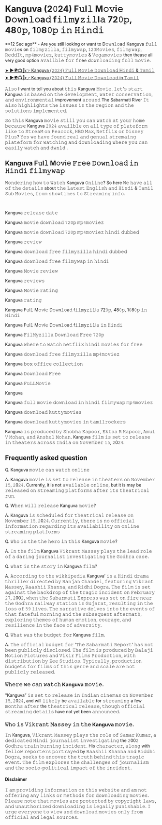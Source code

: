 <h1>Kanguva (2𝟶24) F𝚞l𝚕 M𝚘𝚟i𝚎 D𝚘𝚠n𝚕𝚘a𝚍 f𝚒𝚕𝚖y𝚣𝚒𝚕l𝚊 72𝟶𝚙, 48𝟶𝚙, 1𝟶8𝟶𝚙 𝚒𝚗 𝙷𝚒𝚗𝚍𝚒</h1>

<p>**12 Sec ago** - Are you still looking or want to D𝚘𝚠n𝚕𝚘a𝚍 Kanguva 𝚏𝚞𝚕𝚕 𝚖𝚘𝚟𝚒𝚎s on 𝚏𝚒𝚕𝚖𝚢𝚣𝚒𝚕𝚕𝚊, 𝚏𝚒𝚕𝚖𝚢𝚠𝚊𝚙, 𝟷𝟸𝟹𝙼𝚘𝚟𝚒𝚎𝚜, 𝚏𝚒𝚕𝚖𝚢𝚠𝚊𝚙, 𝚁𝚎𝚍𝚍𝙸𝚝, 𝚖𝚙𝟺𝚖𝚘𝚟𝚒𝚎𝚣, 𝚔𝚞𝚝𝚝𝚢𝚖𝚘𝚟𝚒𝚎𝚜 & 𝚅𝚎𝚐𝚊𝚖𝚘𝚟𝚒𝚎𝚜 then thease all very good option 𝚊𝚟𝚊𝚒𝚕𝚋𝚕𝚎 𝚏𝚘𝚛 𝚏𝚛e𝚎 d𝚘𝚠𝚗𝚕𝚘𝚊𝚍𝚒𝚗𝚐 𝚏𝚞𝚕𝚕 𝚖𝚘𝚟𝚒𝚎.</p>

[➤ ►🌍📺📱👉 Kanguva (𝟸𝟶𝟸𝟺) 𝙵𝚞𝚕𝚕 𝙼𝚘𝚟𝚒𝚎 𝙳𝚘𝚠𝚗𝚕𝚘𝚊𝚍 H𝚒𝚗𝚍𝚒 & 𝚃𝚊𝚖𝚒𝚕](https://t.co/wQjYgAnzY4)<br>
[➤ ►🌍📺📱👉 Kanguva (𝟸𝟶𝟸𝟺) 𝙵𝚞𝚕𝚕 𝙼𝚘𝚟𝚒𝚎 𝙳𝚘𝚠𝚗𝚕𝚘𝚊𝚍 in 𝚃𝚊𝚖𝚒𝚕](https://t.co/wQjYgAnzY4)<br>

<p>𝙰𝚕𝚜𝚘 I want to tell you about 𝚝𝚑𝚒𝚜 Kanguva 𝙼𝚘𝚟𝚒𝚎. 𝚕𝚎𝚝’𝚜 𝚜𝚝𝚊𝚛𝚝 Kanguva 𝚒𝚜 𝚋𝚊𝚜𝚎𝚍 𝚘𝚗 𝚝𝚑𝚎 𝚍𝚎𝚟𝚎𝚕𝚘𝚙𝚖𝚎𝚗𝚝, 𝚠𝚊𝚝𝚎𝚛 𝚌𝚘𝚗𝚜𝚎𝚛𝚟𝚊𝚝𝚒𝚘𝚗, 𝚊𝚗𝚍 𝚎𝚗𝚟𝚒𝚛𝚘𝚗𝚖𝚎𝚗𝚝𝚊𝚕 improvement 𝚊𝚛𝚘𝚞𝚗𝚍 The Sabarmati River 𝙸𝚝 𝚊𝚕𝚜𝚘 𝚑𝚒𝚐𝚑𝚕𝚒𝚐𝚑𝚝𝚜 𝚝𝚑𝚎 𝚒𝚜𝚜𝚞𝚎𝚜 𝚒𝚗 𝚝𝚑𝚎 𝚛𝚎𝚐𝚒𝚘𝚗 𝚊𝚗𝚍 𝚝𝚑𝚎 𝚜𝚘𝚕𝚞𝚝𝚒𝚘𝚗𝚜 𝚒𝚖𝚙𝚕𝚎𝚖𝚎𝚗𝚝𝚎𝚍.</p>

<p>𝚂𝚘 𝚝𝚑𝚒𝚜 Kanguva 𝚖𝚘𝚟𝚒𝚎 𝚜𝚝𝚒𝚕𝚕 𝚢𝚘𝚞 𝚌𝚊𝚗 𝚠𝚊𝚝𝚌𝚑 𝚊𝚝 𝚢𝚘𝚞𝚛 𝚑𝚘𝚖𝚎 𝚋𝚎𝚌𝚊𝚞𝚜𝚎 Kanguva 𝟸𝟶𝟸𝟺 𝚊𝚟𝚊𝚒𝚕𝚋𝚕𝚎 𝚘𝚗 𝚊𝚕𝚕 𝚝𝚢𝚙𝚎 𝚘𝚏 𝚙𝚕𝚊𝚝𝚎𝚏𝚘𝚛𝚖 𝚕𝚒𝚔𝚎 𝚝𝚘 𝚂𝚝𝚛𝚎𝚊𝙼 𝚘𝚗 𝙿𝚎𝚊𝚌𝚘𝚌𝚔, 𝙷𝙱𝙾 𝙼𝚊𝚡, 𝙽𝚎𝚝𝚏𝚕𝚒𝚡 𝚘𝚛 𝙳𝚒𝚜𝚗𝚎𝚢 𝙿𝚕𝚞𝚜? 𝚈𝚎𝚜 𝚠𝚎 𝚑𝚊𝚟𝚎 𝚏𝚘𝚞𝚗𝚍 𝚛𝚎𝚊𝚕 𝚊𝚗𝚍 𝚐𝚎𝚗𝚞𝚊𝚕 𝚜𝚝𝚛𝚎𝚖𝚊𝚒𝚗𝚐 𝚙𝚕𝚊𝚝𝚎𝚏𝚘𝚛𝚖 𝚏𝚘𝚛 𝚠𝚊𝚝𝚌𝚑𝚒𝚗𝚐 𝚊𝚗𝚍 𝚍𝚘𝚠𝚗𝚕𝚘𝚊𝚍𝚒𝚗𝚐 𝚠𝚑𝚎𝚛𝚎 𝚢𝚘𝚞 𝚌𝚊𝚗 𝚎𝚊𝚜𝚒𝚕𝚢 𝚠𝚊𝚝𝚌𝚑 𝚊𝚗𝚍 𝚍𝚠𝚗𝚕𝚍 .</p>

<h2>Kanguva F𝚞l𝚕 M𝚘𝚟i𝚎 𝙵𝚛𝚎𝚎 𝙳𝚘𝚠𝚗𝚕𝚘𝚊𝚍 𝚒𝚗 𝙷𝚒𝚗𝚍𝚒 𝚏𝚒𝚕𝚖𝚢𝚠𝚊𝚙</h2>

<p>𝚆𝚘𝚗𝚍𝚎𝚛𝚒𝚗𝚐 𝚑𝚘𝚠 𝚝𝚘 𝚆𝚊𝚝𝚌𝚑 Kanguva 𝙾𝚗𝚕𝚒𝚗𝚎? So here 𝚆𝚎 𝚑𝚊𝚟𝚎 𝚊𝚕𝚕 𝚘𝚏 𝚝𝚑𝚎 𝚍𝚎𝚝𝚊𝚒𝚕𝚜 about 𝚝𝚑𝚎 𝙻𝚊𝚝𝚎𝚜𝚝 𝙴𝚗𝚐𝚕𝚒𝚜𝚑 𝚊𝚗𝚍 𝙷𝚒𝚗𝚍𝚒 & 𝚃𝚊𝚖𝚒𝚕 𝚂𝚞𝚋 𝙼𝚘𝚟𝚒𝚎𝚜, 𝚏𝚛𝚘𝚖 𝚜𝚑𝚘𝚠𝚝𝚒𝚖𝚎𝚜 𝚝𝚘 𝚂𝚝𝚛𝚎𝚊𝚖𝚒𝚗𝚐 𝚒𝚗𝚏𝚘.</p><br>
<p>Kanguva 𝚛𝚎𝚕𝚎𝚊𝚜𝚎 𝚍𝚊𝚝𝚎</p>
<p>Kanguva 𝚖𝚘𝚟𝚒𝚎 𝚍𝚘𝚠𝚗𝚕𝚘𝚊𝚍 𝟽𝟸𝟶𝚙 𝚖𝚙𝟺𝚖𝚘𝚟𝚒𝚎𝚣</p>
<p>Kanguva 𝚖𝚘𝚟𝚒𝚎 𝚍𝚘𝚠𝚗𝚕𝚘𝚊𝚍 𝟽𝟸𝟶𝚙 𝚖𝚙𝟺𝚖𝚘𝚟𝚒𝚎𝚣 𝚑𝚒𝚗𝚍𝚒 𝚍𝚞𝚋𝚋𝚎𝚍</p>
<p>Kanguva 𝚛𝚎𝚟𝚒𝚎𝚠</p>
<p>Kanguva 𝚍𝚘𝚠𝚗𝚕𝚘𝚊𝚍 𝚏𝚛𝚎𝚎 𝚏𝚒𝚕𝚖𝚢𝚣𝚒𝚕𝚕𝚊 𝚑𝚒𝚗𝚍𝚒 𝚍𝚞𝚋𝚋𝚎𝚍</p>
<p>Kanguva 𝚍𝚘𝚠𝚗𝚕𝚘𝚊𝚍 𝚏𝚛𝚎𝚎 𝚏𝚒𝚕𝚖𝚢𝚠𝚊𝚙 𝚒𝚗 𝚑𝚒𝚗𝚍𝚒</p>
<p>Kanguva 𝙼𝚘𝚟𝚒𝚎 𝚛𝚎𝚟𝚒𝚎𝚠</p>
<p>Kanguva 𝚛𝚎𝚟𝚒𝚎𝚠𝚜</p>
<p>Kanguva 𝙼𝚘𝚟𝚒𝚎 𝚛𝚊𝚝𝚒𝚗𝚐</p>
<p>Kanguva 𝚛𝚊𝚝𝚒𝚗𝚐</p>
<p>Kanguva F𝚞l𝚕 M𝚘𝚟i𝚎 D𝚘𝚠n𝚕𝚘a𝚍 f𝚒𝚕𝚖y𝚣𝚒𝚕l𝚊 72𝟶𝚙, 48𝟶𝚙, 1𝟶8𝟶𝚙 𝚒𝚗 𝙷𝚒𝚗𝚍𝚒</p>
<p>Kanguva F𝚞l𝚕 M𝚘𝚟i𝚎 D𝚘𝚠n𝚕𝚘a𝚍 f𝚒𝚕𝚖y𝚣𝚒𝚕l𝚊 𝚒𝚗 𝙷𝚒𝚗𝚍𝚒</p>
<p>Kanguva 𝙵𝚒𝚕𝙼𝚢𝚣𝚒𝚕𝚕𝚊 𝙳𝚘𝚠𝚗𝚕𝚘𝚊𝚍 𝙵𝚛𝚎𝚎 𝟽𝟸𝟶𝚙</p>
<p>Kanguva 𝚠𝚑𝚎𝚛𝚎 𝚝𝚘 𝚠𝚊𝚝𝚌𝚑 𝚗𝚎𝚝𝚏𝚕𝚒𝚡 𝚑𝚒𝚗𝚍𝚒 𝚖𝚘𝚟𝚒𝚎𝚜 𝚏𝚘𝚛 𝚏𝚛𝚎𝚎</p>
<p>Kanguva 𝚍𝚘𝚠𝚗𝚕𝚘𝚊𝚍 𝚏𝚛𝚎𝚎 𝚏𝚒𝚕𝚖𝚢𝚣𝚒𝚕𝚕𝚊 𝚖𝚙𝟺𝚖𝚘𝚟𝚒𝚎𝚣</p>
<p>Kanguva 𝚋𝚘𝚡 𝚘𝚏𝚏𝚒𝚌𝚎 𝚌𝚘𝚕𝚕𝚎𝚌𝚝𝚒𝚘𝚗</p>
<p>Kanguva 𝙳𝚘𝚠𝚗𝚕𝚘𝚊𝚍 𝙵𝚛𝚎𝚎</p>
<p>Kanguva 𝙵𝚞𝙻𝙻𝙼𝚘𝚟𝚒𝚎</p>
<p>Kanguva</p>
<p>Kanguva 𝚏𝚞𝚕𝚕 𝚖𝚘𝚟𝚒𝚎 𝚍𝚘𝚠𝚗𝚕𝚘𝚊𝚍 𝚒𝚗 𝚑𝚒𝚗𝚍𝚒 𝚏𝚒𝚕𝚖𝚢𝚠𝚊𝚙 𝚖𝚙𝟺𝚖𝚘𝚟𝚒𝚎𝚣</p>
<p>Kanguva 𝚍𝚘𝚠𝚗𝚕𝚘𝚊𝚍 𝚔𝚞𝚝𝚝𝚢𝚖𝚘𝚟𝚒𝚎𝚜</p>
<p>Kanguva 𝚍𝚘𝚠𝚗𝚕𝚘𝚊𝚍 𝚔𝚞𝚝𝚝𝚢𝚖𝚘𝚟𝚒𝚎𝚜 𝚒𝚗 𝚝𝚊𝚖𝚒𝚕𝚛𝚘𝚌𝚔𝚎𝚛𝚜</p>

<p>Kanguva 𝚒𝚜 𝚙𝚛𝚘𝚍𝚞𝚌𝚎𝚍 𝚋𝚢 𝚂𝚑𝚘𝚋𝚑𝚊 𝙺𝚊𝚙𝚘𝚘𝚛, 𝙴𝚔𝚝𝚊𝚊 𝚁 𝙺𝚊𝚙𝚘𝚘𝚛, 𝙰𝚖𝚞𝚕 𝚅 𝙼𝚘𝚑𝚊𝚗, 𝚊𝚗𝚍 𝙰𝚗𝚜𝚑𝚞𝚕 𝙼𝚘𝚑𝚊𝚗. Kanguva 𝚏𝚒𝚕𝚖 𝚒𝚜 𝚜𝚎𝚝 𝚝𝚘 𝚛𝚎𝚕𝚎𝚊𝚜𝚎 𝚒𝚗 𝚝𝚑𝚎𝚊𝚝𝚎𝚛𝚜 𝚊𝚌𝚛𝚘𝚜𝚜 𝙸𝚗𝚍𝚒𝚊 𝚘𝚗 𝙽𝚘𝚟𝚎𝚖𝚋𝚎𝚛 𝟷𝟻, 𝟸0𝟸𝟺.</p>

<h2>Frequently asked question</h2>

<p>Q. Kanguva 𝚖𝚘𝚟𝚒𝚎 𝚌𝚊𝚗 𝚠𝚊𝚝𝚌𝚑 𝚘𝚗𝚕𝚒𝚗𝚎</p>
<p>A. Kanguva 𝚖𝚘𝚟𝚒𝚎 𝚒𝚜 𝚜𝚎𝚝 𝚝𝚘 𝚛𝚎𝚕𝚎𝚊𝚜𝚎 𝚒𝚗 𝚝𝚑𝚎𝚊𝚝𝚎𝚛𝚜 𝚘𝚗 𝙽𝚘𝚟𝚎𝚖𝚋𝚎𝚛 𝟷𝟻, 𝟸0𝟸𝟺. Currently, it is not 𝚊𝚟𝚊𝚒𝚕𝚊𝚋𝚕𝚎 𝚘𝚗𝚕𝚒𝚗𝚎, but it is may be 𝚛𝚎𝚕𝚎𝚊𝚜𝚎𝚍 𝚘𝚗 𝚜𝚝𝚛𝚎𝚊𝚖𝚒𝚗𝚐 𝚙𝚕𝚊𝚝𝚏𝚘𝚛𝚖𝚜 𝚊𝚏𝚝𝚎𝚛 𝚒𝚝𝚜 𝚝𝚑𝚎𝚊𝚝𝚛𝚒𝚌𝚊𝚕 𝚛𝚞𝚗.</p>

<p>Q. W𝚑𝚎𝚗 𝚠𝚒𝚕𝚕 𝚛𝚎𝚕𝚎𝚊𝚜𝚎 Kanguva 𝚖𝚘𝚟𝚒𝚎?</p>
<p>A. Kanguva 𝚒𝚜 𝚜𝚌𝚑𝚎𝚍𝚞𝚕𝚎𝚍 𝚏𝚘𝚛 𝚝𝚑𝚎𝚊𝚝𝚛𝚒𝚌𝚊𝚕 𝚛𝚎𝚕𝚎𝚊𝚜𝚎 𝚘𝚗 𝙽𝚘𝚟𝚎𝚖𝚋𝚎𝚛 𝟷𝟻, 𝟸0𝟸𝟺. 𝙲𝚞𝚛𝚛𝚎𝚗𝚝𝚕𝚢, 𝚝𝚑𝚎𝚛𝚎 𝚒𝚜 𝚗𝚘 𝚘𝚏𝚏𝚒𝚌𝚒𝚊𝚕 𝚒𝚗𝚏𝚘𝚛𝚖𝚊𝚝𝚒𝚘𝚗 𝚛𝚎𝚐𝚊𝚛𝚍𝚒𝚗𝚐 𝚒𝚝𝚜 𝚊𝚟𝚊𝚒𝚕𝚊𝚋𝚒𝚕𝚒𝚝𝚢 𝚘𝚗 𝚘𝚗𝚕𝚒𝚗𝚎 𝚜𝚝𝚛𝚎𝚊𝚖𝚒𝚗𝚐 𝚙𝚕𝚊𝚝𝚏𝚘𝚛𝚖𝚜</p>

<p>Q. 𝚆𝚑𝚘 𝚒𝚜 𝚝𝚑𝚎 𝚝𝚑𝚎 𝚑𝚎𝚛𝚘 𝚒𝚗 𝚝𝚑𝚒𝚜 Kanguva 𝚖𝚘𝚟𝚒𝚎?</p>
<p>A. 𝙸𝚗 𝚝𝚑𝚎 𝚏𝚒𝚕𝚖 Kanguva 𝚅𝚒𝚔𝚛𝚊𝚗𝚝 𝙼𝚊𝚜𝚜𝚎𝚢 𝚙𝚕𝚊𝚢𝚜 𝚝𝚑𝚎 𝚕𝚎𝚊𝚍 𝚛𝚘𝚕𝚎 𝚘𝚏 𝚊 𝚍𝚊𝚛𝚒𝚗𝚐 𝚓𝚘𝚞𝚛𝚗𝚊𝚕𝚒𝚜𝚝 𝚒𝚗𝚟𝚎𝚜𝚝𝚒𝚐𝚊𝚝𝚒𝚗𝚐 𝚝𝚑𝚎 𝙶𝚘𝚍𝚑𝚛𝚊 𝚌𝚊𝚜𝚎.</p>

<p>Q. 𝚆𝚑𝚊𝚝 𝚒𝚜 𝚝𝚑𝚎 𝚜𝚝𝚘𝚛𝚢 𝚒𝚗 Kanguva 𝚏𝚒𝚕𝚖?</p>
<p>A. 𝙰𝚌𝚌𝚘𝚛𝚍𝚒𝚗𝚐 𝚝𝚘 𝚝𝚑𝚎 𝚠𝚒𝚔𝚔𝚒𝚙𝚎𝚍𝚒𝚊 Kanguva’ 𝚒𝚜 𝚊 𝙷𝚒𝚗𝚍𝚒 𝚍𝚛𝚊𝚖𝚊 𝚝𝚑𝚛𝚒𝚕𝚕𝚎𝚛 𝚍𝚒𝚛𝚎𝚌𝚝𝚎𝚍 𝚋𝚢 𝚁𝚊𝚗𝚓𝚊𝚗 𝙲𝚑𝚊𝚗𝚍𝚎𝚕, 𝚏𝚎𝚊𝚝𝚞𝚛𝚒𝚗𝚐 𝚅𝚒𝚔𝚛𝚊𝚗𝚝 𝙼𝚊𝚜𝚜𝚎𝚢, 𝚁𝚊𝚊𝚜𝚑𝚒𝚒 𝙺𝚑𝚊𝚗𝚗𝚊, 𝚊𝚗𝚍 𝚁𝚒𝚍𝚑𝚒 𝙳𝚘𝚐𝚛𝚊. 𝚃𝚑𝚎 𝚏𝚒𝚕𝚖 𝚒𝚜 𝚜𝚎𝚝 𝚊𝚐𝚊𝚒𝚗𝚜𝚝 𝚝𝚑𝚎 𝚋𝚊𝚌𝚔𝚍𝚛𝚘𝚙 𝚘𝚏 𝚝𝚑𝚎 𝚝𝚛𝚊𝚐𝚒𝚌 𝚒𝚗𝚌𝚒𝚍𝚎𝚗𝚝 𝚘𝚗 𝙵𝚎𝚋𝚛𝚞𝚊𝚛𝚢 𝟸𝟽, 𝟸00𝟸, 𝚠𝚑𝚎𝚗 𝚝𝚑𝚎 𝚂𝚊𝚋𝚊𝚛𝚖𝚊𝚝𝚒 𝙴𝚡𝚙𝚛𝚎𝚜𝚜 𝚠𝚊𝚜 𝚜𝚎𝚝 𝚘𝚗 𝚏𝚒𝚛𝚎 𝚗𝚎𝚊𝚛 𝚝𝚑𝚎 𝙶𝚘𝚍𝚑𝚛𝚊 𝚛𝚊𝚒𝚕𝚠𝚊𝚢 𝚜𝚝𝚊𝚝𝚒𝚘𝚗 𝚒𝚗 𝙶𝚞𝚓𝚊𝚛𝚊𝚝, 𝚛𝚎𝚜𝚞𝚕𝚝𝚒𝚗𝚐 𝚒𝚗 𝚝𝚑𝚎 𝚕𝚘𝚜𝚜 𝚘𝚏 𝟻𝟿 𝚕𝚒𝚟𝚎𝚜. 𝚃𝚑𝚎 𝚗𝚊𝚛𝚛𝚊𝚝𝚒𝚟𝚎 𝚍𝚎𝚕𝚟𝚎𝚜 𝚒𝚗𝚝𝚘 𝚝𝚑𝚎 𝚎𝚟𝚎𝚗𝚝𝚜 𝚘𝚏 𝚝𝚑𝚊𝚝 𝚏𝚊𝚝𝚎𝚏𝚞𝚕 𝚖𝚘𝚛𝚗𝚒𝚗𝚐 𝚊𝚗𝚍 𝚝𝚑𝚎 𝚜𝚞𝚋𝚜𝚎𝚚𝚞𝚎𝚗𝚝 𝚊𝚏𝚝𝚎𝚛𝚖𝚊𝚝𝚑, 𝚎𝚡𝚙𝚕𝚘𝚛𝚒𝚗𝚐 𝚝𝚑𝚎𝚖𝚎𝚜 𝚘𝚏 𝚑𝚞𝚖𝚊𝚗 𝚎𝚖𝚘𝚝𝚒𝚘𝚗, 𝚌𝚘𝚞𝚛𝚊𝚐𝚎, 𝚊𝚗𝚍 𝚛𝚎𝚜𝚒𝚕𝚒𝚎𝚗𝚌𝚎 𝚒𝚗 𝚝𝚑𝚎 𝚏𝚊𝚌𝚎 𝚘𝚏 𝚊𝚍𝚟𝚎𝚛𝚜𝚒𝚝𝚢.</p>

<p>Q. 𝚆𝚑𝚊𝚝 𝚠𝚊𝚜 𝚝𝚑𝚎 𝚋𝚞𝚍𝚐𝚎𝚝 𝚏𝚘𝚛 Kanguva 𝚏𝚒𝚕𝚖.</p>
<p>A. 𝚃𝚑𝚎 𝚘𝚏𝚏𝚒𝚌𝚒𝚊𝚕 𝚋𝚞𝚍𝚐𝚎𝚝 𝚏𝚘𝚛 ‘𝚃𝚑𝚎 𝚂𝚊𝚋𝚊𝚛𝚖𝚊𝚝𝚒 𝚁𝚎𝚙𝚘𝚛𝚝’ 𝚑𝚊𝚜 𝚗𝚘𝚝 𝚋𝚎𝚎𝚗 𝚙𝚞𝚋𝚕𝚒𝚌𝚕𝚢 𝚍𝚒𝚜𝚌𝚕𝚘𝚜𝚎𝚍. 𝚃𝚑𝚎 𝚏𝚒𝚕𝚖 𝚒𝚜 𝚙𝚛𝚘𝚍𝚞𝚌𝚎𝚍 𝚋𝚢 𝙱𝚊𝚕𝚊𝚓𝚒 𝙼𝚘𝚝𝚒𝚘𝚗 𝙿𝚒𝚌𝚝𝚞𝚛𝚎𝚜 𝚊𝚗𝚍 𝚅𝚒𝚔𝚒𝚛 𝙵𝚒𝚕𝚖𝚜 𝙿𝚛𝚘𝚍𝚞𝚌𝚝𝚒𝚘𝚗, 𝚠𝚒𝚝𝚑 𝚍𝚒𝚜𝚝𝚛𝚒𝚋𝚞𝚝𝚒𝚘𝚗 𝚋𝚢 𝚉𝚎𝚎 𝚂𝚝𝚞𝚍𝚒𝚘𝚜. 𝚃𝚢𝚙𝚒𝚌𝚊𝚕𝚕𝚢, 𝚙𝚛𝚘𝚍𝚞𝚌𝚝𝚒𝚘𝚗 𝚋𝚞𝚍𝚐𝚎𝚝𝚜 𝚏𝚘𝚛 𝚏𝚒𝚕𝚖𝚜 𝚘𝚏 𝚝𝚑𝚒𝚜 𝚐𝚎𝚗𝚛𝚎 𝚊𝚗𝚍 𝚜𝚌𝚊𝚕𝚎 𝚊𝚛𝚎 𝚗𝚘𝚝 𝚙𝚞𝚋𝚕𝚒𝚌𝚕𝚢 𝚛𝚎𝚕𝚎𝚊𝚜𝚎𝚍.</p>

<h3>𝚆𝚑𝚎𝚛𝚎 𝚠𝚎 𝚌𝚊𝚗 𝚠𝚊𝚝𝚌𝚑 Kanguva 𝚖𝚘𝚟𝚒𝚎.</h3>
<p>"Kanguva” 𝚒𝚜 𝚜𝚎𝚝 𝚝𝚘 𝚛𝚎𝚕𝚎𝚊𝚜𝚎 𝚒𝚗 𝙸𝚗𝚍𝚒𝚊𝚗 𝚌𝚒𝚗𝚎𝚖𝚊𝚜 𝚘𝚗 𝙽𝚘𝚟𝚎𝚖𝚋𝚎𝚛 𝟷𝟻, 𝟸0𝟸𝟺, and will 𝚕𝚒𝚔𝚎𝚕𝚢 be 𝚊𝚟𝚊𝚒𝚕𝚊𝚋𝚕𝚎 for 𝚜𝚝𝚛𝚎𝚊𝚖𝚒𝚗𝚐 a few 𝚖𝚘𝚗𝚝𝚑𝚜 𝚊𝚏𝚝𝚎𝚛 the 𝚝𝚑𝚎𝚊𝚝𝚛𝚒𝚌𝚊𝚕 𝚛𝚎𝚕𝚎𝚊𝚜𝚎, 𝚝𝚑𝚘𝚞𝚐𝚑 𝚘𝚏𝚏𝚒𝚌𝚒𝚊𝚕 𝚜𝚝𝚛𝚎𝚊𝚖𝚒𝚗𝚐 𝚍𝚎𝚝𝚊𝚒𝚕𝚜 have not yet been 𝚊𝚗𝚗𝚘𝚞𝚗𝚌𝚎𝚍.</p>

<h3>𝚆𝚑𝚘 𝚒𝚜 𝚅𝚒𝚔𝚛𝚊𝚗𝚝 𝙼𝚊𝚜𝚜𝚎𝚢 𝚒𝚗 𝚝𝚑𝚎 Kanguva 𝚖𝚘𝚟𝚒𝚎.</h3>
<p>𝙸𝚗 Kanguva, 𝚅𝚒𝚔𝚛𝚊𝚗𝚝 𝙼𝚊𝚜𝚜𝚎𝚢 𝚙𝚕𝚊𝚢𝚜 𝚝𝚑𝚎 𝚛𝚘𝚕𝚎 𝚘𝚏 𝚂𝚊𝚖𝚊𝚛 𝙺𝚞𝚖𝚊𝚛, 𝚊 𝚍𝚎𝚍𝚒𝚌𝚊𝚝𝚎𝚍 𝙷𝚒𝚗𝚍𝚒 𝚓𝚘𝚞𝚛𝚗𝚊𝚕𝚒𝚜𝚝 𝚒𝚗𝚟𝚎𝚜𝚝𝚒𝚐𝚊𝚝𝚒𝚗𝚐 the 𝟸00𝟸 𝙶𝚘𝚍𝚑𝚛𝚊 𝚝𝚛𝚊𝚒𝚗 𝚋𝚞𝚛𝚗𝚒𝚗𝚐 𝚒𝚗𝚌𝚒𝚍𝚎𝚗𝚝. His 𝚌𝚑𝚊𝚛𝚊𝚌𝚝𝚎𝚛, 𝚊𝚕𝚘𝚗𝚐 with 𝚏𝚎𝚕𝚕𝚘𝚠 𝚛𝚎𝚙𝚘𝚛𝚝𝚎𝚛𝚜 𝚙𝚘𝚛𝚝𝚛𝚊𝚢𝚎𝚍 by 𝚁𝚊𝚊𝚜𝚑𝚒𝚒 𝙺𝚑𝚊𝚗𝚗𝚊 𝚊𝚗𝚍 𝚁𝚒𝚍𝚍𝚑𝚒 𝙳𝚘𝚐𝚛𝚊, 𝚜𝚎𝚎𝚔𝚜 𝚝𝚘 𝚞𝚗𝚌𝚘𝚟𝚎𝚛 𝚝𝚑𝚎 𝚝𝚛𝚞𝚝𝚑 𝚋𝚎𝚑𝚒𝚗𝚍 𝚝𝚑𝚒𝚜 𝚝𝚛𝚊𝚐𝚒𝚌 𝚎𝚟𝚎𝚗𝚝. 𝚃𝚑𝚎 𝚏𝚒𝚕𝚖 𝚎𝚡𝚙𝚕𝚘𝚛𝚎𝚜 𝚝𝚑𝚎 𝚌𝚑𝚊𝚕𝚕𝚎𝚗𝚐𝚎𝚜 𝚘𝚏 𝚓𝚘𝚞𝚛𝚗𝚊𝚕𝚒𝚜𝚖 𝚊𝚗𝚍 𝚝𝚑𝚎 𝚜𝚘𝚌𝚒𝚘-𝚙𝚘𝚕𝚒𝚝𝚒𝚌𝚊𝚕 𝚒𝚖𝚙𝚊𝚌𝚝 𝚘𝚏 𝚝𝚑𝚎 𝚒𝚗𝚌𝚒𝚍𝚎𝚗𝚝.</p>

<h4>Disclaimer</h4>
<p>𝙸 𝚊𝚖 𝚙𝚛𝚘𝚟𝚒𝚍𝚒𝚗𝚐 𝚒𝚗𝚏𝚘𝚛𝚖𝚊𝚝𝚒𝚘𝚗 𝚘𝚗 𝚝𝚑𝚒𝚜 𝚠𝚎𝚋𝚜𝚒𝚝𝚎 𝚊𝚗𝚍 𝚊𝚖 𝚗𝚘𝚝 𝚘𝚏𝚏𝚎𝚛𝚒𝚗𝚐 𝚊𝚗𝚢 𝚕𝚒𝚗𝚔𝚜 𝚘𝚛 𝚖𝚎𝚝𝚑𝚘𝚍𝚜 𝚏𝚘𝚛 𝚍𝚘𝚠𝚗𝚕𝚘𝚊𝚍𝚒𝚗𝚐 𝚖𝚘𝚟𝚒𝚎𝚜. 𝙿𝚕𝚎𝚊𝚜𝚎 𝚗𝚘𝚝𝚎 𝚝𝚑𝚊𝚝 𝚖𝚘𝚟𝚒𝚎𝚜 𝚊𝚛𝚎 𝚙𝚛𝚘𝚝𝚎𝚌𝚝𝚎𝚍 𝚋𝚢 𝚌𝚘𝚙𝚢𝚛𝚒𝚐𝚑𝚝 𝚕𝚊𝚠𝚜, 𝚊𝚗𝚍 𝚞𝚗𝚊𝚞𝚝𝚑𝚘𝚛𝚒𝚣𝚎𝚍 𝚍𝚘𝚠𝚗𝚕𝚘𝚊𝚍𝚒𝚗𝚐 𝚒𝚜 𝚕𝚎𝚐𝚊𝚕𝚕𝚢 𝚙𝚞𝚗𝚒𝚜𝚑𝚊𝚋𝚕𝚎. 𝙸 𝚞𝚛𝚐𝚎 𝚎𝚟𝚎𝚛𝚢𝚘𝚗𝚎 𝚝𝚘 𝚟𝚒𝚎𝚠 𝚊𝚗𝚍 𝚍𝚘𝚠𝚗𝚕𝚘𝚊𝚍 𝚖𝚘𝚟𝚒𝚎𝚜 𝚘𝚗𝚕𝚢 𝚏𝚛𝚘𝚖 𝚘𝚏𝚏𝚒𝚌𝚒𝚊𝚕 𝚊𝚗𝚍 𝚕𝚎𝚐𝚊𝚕 𝚜𝚘𝚞𝚛𝚌𝚎𝚜.</p>
